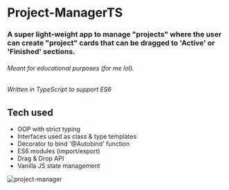 # Project-ManagerTS

### A super light-weight app to manage "projects" where the user can create "project" cards that can be dragged to 'Active' or 'Finished' sections.
###### Meant for educational purposes (for me lol).
###### Written in TypeScript to support ES6

## Tech used
* OOP with strict typing
* Interfaces used as class & type templates
* Decorator to bind '@Autobind' function
* ES6 modules (import/export)
* Drag & Drop API
* Vanilla JS state management

![project-manager](https://user-images.githubusercontent.com/82009814/138392311-08503f25-f7d8-423c-ac87-50f1f5ee2c75.gif)
